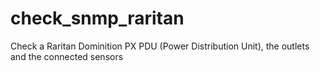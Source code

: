 # check_snmp_raritan
Check a Raritan Dominition PX PDU (Power Distribution Unit), the outlets and the connected sensors

